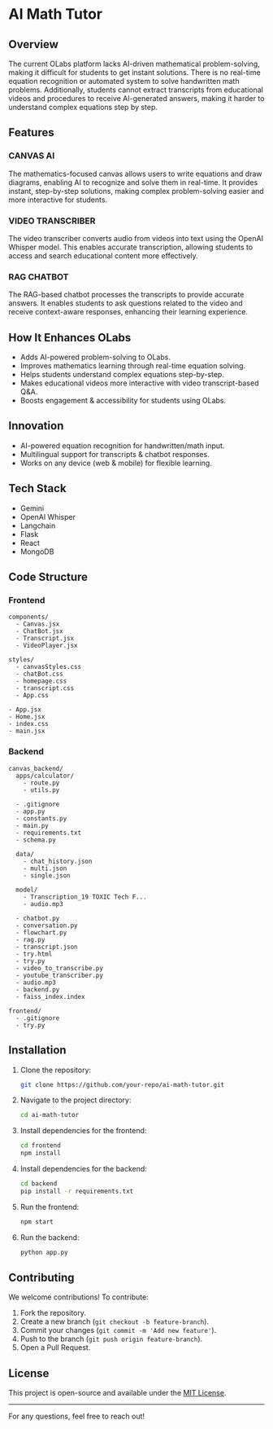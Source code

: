 # AI Math Tutor

## Overview
The current OLabs platform lacks AI-driven mathematical problem-solving, making it difficult for students to get instant solutions. There is no real-time equation recognition or automated system to solve handwritten math problems. Additionally, students cannot extract transcripts from educational videos and procedures to receive AI-generated answers, making it harder to understand complex equations step by step.

## Features

### CANVAS AI
The mathematics-focused canvas allows users to write equations and draw diagrams, enabling AI to recognize and solve them in real-time. It provides instant, step-by-step solutions, making complex problem-solving easier and more interactive for students.

### VIDEO TRANSCRIBER
The video transcriber converts audio from videos into text using the OpenAI Whisper model. This enables accurate transcription, allowing students to access and search educational content more effectively.

### RAG CHATBOT
The RAG-based chatbot processes the transcripts to provide accurate answers. It enables students to ask questions related to the video and receive context-aware responses, enhancing their learning experience.

## How It Enhances OLabs
- Adds AI-powered problem-solving to OLabs.
- Improves mathematics learning through real-time equation solving.
- Helps students understand complex equations step-by-step.
- Makes educational videos more interactive with video transcript-based Q&A.
- Boosts engagement & accessibility for students using OLabs.

## Innovation
- AI-powered equation recognition for handwritten/math input.
- Multilingual support for transcripts & chatbot responses.
- Works on any device (web & mobile) for flexible learning.

## Tech Stack
- Gemini
- OpenAI Whisper
- Langchain
- Flask
- React
- MongoDB

## Code Structure

### Frontend
```
components/
  - Canvas.jsx
  - ChatBot.jsx
  - Transcript.jsx
  - VideoPlayer.jsx

styles/
  - canvasStyles.css
  - chatBot.css
  - homepage.css
  - transcript.css
  - App.css

- App.jsx
- Home.jsx
- index.css
- main.jsx
```

### Backend
```
canvas_backend/
  apps/calculator/
    - route.py
    - utils.py
  
  - .gitignore
  - app.py
  - constants.py
  - main.py
  - requirements.txt
  - schema.py

  data/
    - chat_history.json
    - multi.json
    - single.json

  model/
    - Transcription_19 TOXIC Tech F...
    - audio.mp3

  - chatbot.py
  - conversation.py
  - flowchart.py
  - rag.py
  - transcript.json
  - try.html
  - try.py
  - video_to_transcribe.py
  - youtube_transcriber.py
  - audio.mp3
  - backend.py
  - faiss_index.index

frontend/
  - .gitignore
  - try.py
```

## Installation
1. Clone the repository:
   ```sh
   git clone https://github.com/your-repo/ai-math-tutor.git
   ```
2. Navigate to the project directory:
   ```sh
   cd ai-math-tutor
   ```
3. Install dependencies for the frontend:
   ```sh
   cd frontend
   npm install
   ```
4. Install dependencies for the backend:
   ```sh
   cd backend
   pip install -r requirements.txt
   ```
5. Run the frontend:
   ```sh
   npm start
   ```
6. Run the backend:
   ```sh
   python app.py
   ```

## Contributing
We welcome contributions! To contribute:
1. Fork the repository.
2. Create a new branch (`git checkout -b feature-branch`).
3. Commit your changes (`git commit -m 'Add new feature'`).
4. Push to the branch (`git push origin feature-branch`).
5. Open a Pull Request.

## License
This project is open-source and available under the [MIT License](LICENSE).

---
For any questions, feel free to reach out!

